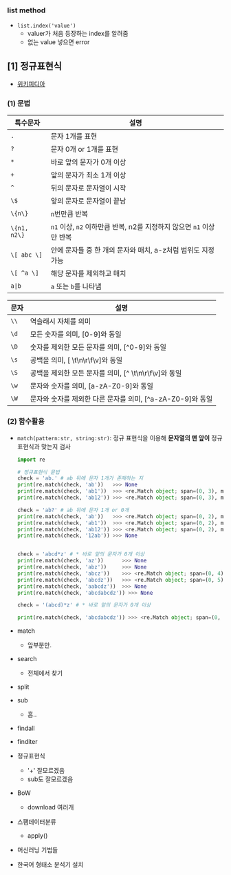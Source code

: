 







### list method

+ `list.index('value')`
  + valuer가 처음 등장하는 index를 알려줌
  + 없는 value 넣으면 error



## [1] 정규표현식

+ [위키피디아](https://ko.wikipedia.org/wiki/%EC%A0%95%EA%B7%9C_%ED%91%9C%ED%98%84%EC%8B%9D)

### (1) 문법

| 특수문자 | 설명 |
| - | - |
| `.` | 문자 1개를 표현 |
| `?` | 문자 0개 or 1개를 표현 |
| `*` | 바로 앞의 문자가 0개 이상 |
| `+` | 앞의 문자가 최소 1개 이상 |
| `^` | 뒤의 문자로 문자열이 시작 |
| `\$` | 앞의 문자로 문자열이 끝남 |
| `\{n\}` | `n`번만큼 반복 |
| `\{n1, n2\}` | `n1` 이상, `n2` 이하만큼 반복, n2를 지정하지 않으면 `n1` 이상만 반복 |
| `\[ abc \]` | 안에 문자들 중 한 개의 문자와 매치, a-z처럼 범위도 지정 가능 |
| `\[ ^a \]` | 해당 문자를 제외하고 매치 |
| `a\|b` | `a` 또는 `b`를 나타냄 |



| 문자 | 설명 |
| - | - |
| `\\` | 역슬래시 자체를 의미 |
| `\d` | 모든 숫자를 의미, [0-9]와 동일 |
| `\D` | 숫자를 제외한 모든 문자를 의미, [^0-9]와 동일 |
| `\s` | 공백을 의미, [ \t\n\r\f\v]와 동일|
| `\S` | 공백을 제외한 모든 문자를 의미, [^ \t\n\r\f\v]와 동일 |
| `\w` | 문자와 숫자를 의미, [a-zA-Z0-9]와 동일 |
| `\W` | 문자와 숫자를 제외한 다른 문자를 의미, [^a-zA-Z0-9]와 동일 |



### (2) 함수활용

+ `match(pattern:str, string:str)`: 정규 표현식을 이용해 **문자열의 맨 앞이** 정규 표현식과 맞는지 검사

  ``` python
  import re
  
  # 정규표현식 문법
  check = 'ab.' # ab 뒤에 문자 1개가 존재하는 지
  print(re.match(check, 'ab'))   >>> None
  print(re.match(check, 'ab1'))  >>> <re.Match object; span=(0, 3), match='ab1'>
  print(re.match(check, 'ab12')) >>> <re.Match object; span=(0, 3), match='ab1'>
  
  check = 'ab?' # ab 뒤에 문자 1개 or 0개
  print(re.match(check, 'ab'))   >>> <re.Match object; span=(0, 2), match='ab'>
  print(re.match(check, 'ab1'))  >>> <re.Match object; span=(0, 2), match='ab'>
  print(re.match(check, 'ab12')) >>> <re.Match object; span=(0, 2), match='ab'>
  print(re.match(check, '12ab')) >>> None
  
  
  check = 'abcd*z' # * 바로 앞의 문자가 0개 이상
  print(re.match(check, 'az'))      >>> None
  print(re.match(check, 'abz'))     >>> None
  print(re.match(check, 'abcz'))    >>> <re.Match object; span=(0, 4), match='abcz'>
  print(re.match(check, 'abcdz'))   >>> <re.Match object; span=(0, 5), match='abcdz'>
  print(re.match(check, 'aabcdz'))  >>> None
  print(re.match(check, 'abcdabcdz')) >>> None
  
  check = '(abcd)*z' # * 바로 앞의 문자가 0개 이상
  
  print(re.match(check, 'abcdabcdz')) >>> <re.Match object; span=(0, 9), match='abcdabcdz'>
  ```

  

+ match
  + 앞부분만.
+ search
  + 전체에서 찾기
+ split
+ sub
  + 흠..
+ findall
+ finditer

+ 정규표현식
  + '+' 잘모르겠음
  + sub도 잘모르겠음



+ BoW
  + download 여러개



+ 스팸데이터분류
  + apply()





+ 머신러닝 기법들



+ 한국어 형태소 분석기 설치